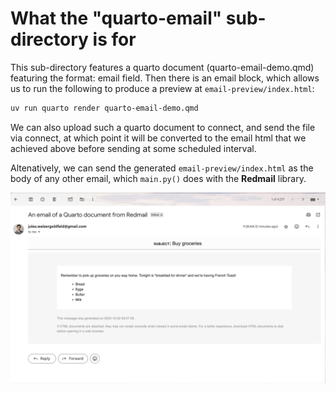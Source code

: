 # What the "quarto-email" sub-directory is for

This sub-directory features a quarto document (quarto-email-demo.qmd) featuring the format: email field. Then there is an email block, which allows us to run the following to produce a preview at `email-preview/index.html`:

```sh
uv run quarto render quarto-email-demo.qmd
```

We can also upload such a quarto document to connect, and send the file via connect, at which point it will be converted to the email html that we achieved above before sending at some scheduled interval.

Altenatively, we can send the generated `email-preview/index.html` as the body of any other email, which `main.py()` does with the **Redmail** library.

![alt text](sample-email.png)